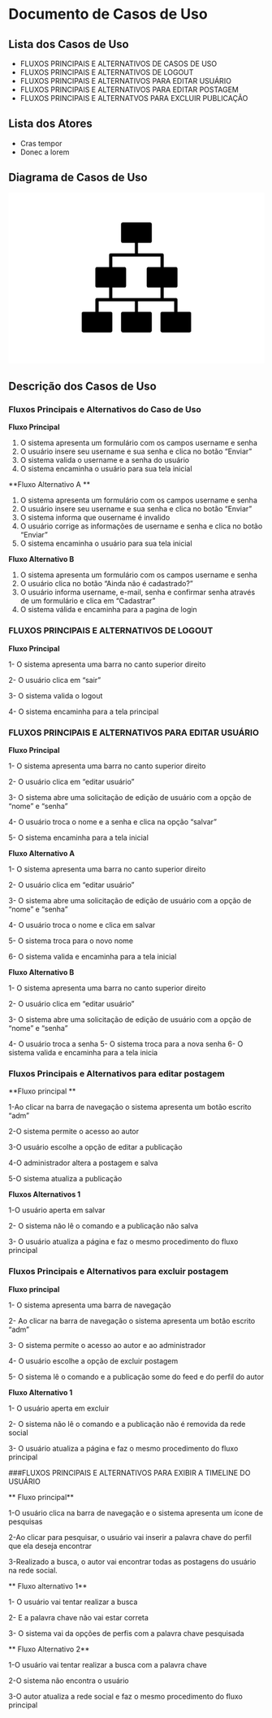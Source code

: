 # Documento de Casos de Uso

## Lista dos Casos de Uso

 - FLUXOS PRINCIPAIS E ALTERNATIVOS DE CASOS DE USO
 - FLUXOS PRINCIPAIS E ALTERNATIVOS DE LOGOUT
 - FLUXOS PRINCIPAIS E ALTERNATIVOS PARA EDITAR USUÁRIO
 - FLUXOS PRINCIPAIS E ALTERNATIVOS PARA EDITAR POSTAGEM
 - FLUXOS PRINCIPAIS E ALTERNATVOS PARA EXCLUIR PUBLICAÇÃO

## Lista dos Atores

 - Cras tempor
 - Donec a lorem

## Diagrama de Casos de Uso

![Diagrama de Casos de Uso](diagrama-exemplo.png)

## Descrição dos Casos de Uso

### Fluxos Principais e Alternativos do Caso de Uso

**Fluxo Principal**

1. O sistema apresenta um formulário com os campos username e senha 
2. O usuário insere seu username e sua senha e clica no botão “Enviar” 
3. O sistema valida o username e a senha do usuário
4. O sistema encaminha o usuário para sua tela inicial 

**Fluxo Alternativo A **
1. O sistema apresenta um formulário com os campos username e senha
2. O usuário insere seu username e sua senha e clica no botão “Enviar”
3. O sistema informa que ousername é invalido 
4. O usuário corrige as informações de username e senha e clica no botão “Enviar”
5. O sistema encaminha o usuário para sua tela inicial

**Fluxo Alternativo B**

1. O sistema apresenta um formulário com os campos username e senha 
2. O usuário clica no botão “Ainda não é cadastrado?” 
3. O usuário informa username, e-mail, senha e confirmar senha através de um formulário e clica em “Cadastrar” 
4. O sistema válida e encaminha para a pagina de login 
  
  



### FLUXOS PRINCIPAIS E ALTERNATIVOS DE LOGOUT

**Fluxo Principal** 

1- O sistema apresenta uma barra no canto superior direito

2- O usuário clica em “sair”

3- O sistema valida o logout

4- O sistema encaminha para a tela principal

### FLUXOS PRINCIPAIS E ALTERNATIVOS PARA EDITAR USUÁRIO

**Fluxo Principal**

1- O sistema apresenta uma barra no canto superior direito

2- O usuário clica em “editar usuário”

3- O sistema abre uma solicitação de edição de usuário com a opção de “nome” e “senha”

4- O usuário troca o nome e a senha e clica na opção “salvar”

5- O sistema encaminha para a tela inicial

**Fluxo Alternativo A**

1- O sistema apresenta uma barra no canto superior direito

2- O usuário clica em “editar usuário”

3- O sistema abre uma solicitação de edição de usuário com a opção de “nome” e “senha”

4- O usuário troca o nome e clica em salvar

5- O sistema troca para o novo nome

6- O sistema valida e encaminha para a tela inicial


**Fluxo Alternativo B**

1- O sistema apresenta uma barra no canto superior direito

2- O usuário clica em “editar usuário”

3- O sistema abre uma solicitação de edição de usuário com a opção de “nome” e “senha”

4- O usuário troca a senha
5- O sistema troca para a nova senha
6- O sistema valida e encaminha para a tela inicia


### Fluxos Principais e Alternativos para editar postagem 

 

**Fluxo principal ** 

  1-Ao clicar na barra de navegação o sistema apresenta um botão escrito “adm” 

  2-O sistema permite o acesso ao autor 

  3-O usuário escolhe a opção de editar a publicação  

  4-O administrador altera a postagem e salva  

  5-O sistema atualiza a publicação  

 

 **Fluxos Alternativos 1** 
 
  1-O usuário aperta em salvar  

  2- O sistema não lê o comando e a publicação não salva  

  3- O usuário atualiza a página e faz o mesmo procedimento do fluxo principal   

 

 ### Fluxos Principais e Alternativos para excluir postagem  

 
**Fluxo principal** 

  1- O sistema apresenta uma barra de navegação  

  2- Ao clicar na barra de navegação o sistema apresenta um botão escrito “adm” 

  3- O sistema permite o acesso ao autor e ao administrador   

  4- O usuário escolhe a opção de excluir postagem 

  5- O sistema lê o comando e a publicação some do feed e do perfil do autor 

 
**Fluxo Alternativo 1**

  1- O usuário aperta em excluir  

  2- O sistema não lê o comando e a publicação não é removida da rede social 

  3- O usuário atualiza a página e faz o mesmo procedimento do fluxo principal  

     

 ###FLUXOS PRINCIPAIS E ALTERNATIVOS PARA EXIBIR A TIMELINE DO USUÁRIO 
      
** Fluxo principal** 

  1-O usuário clica na barra de navegação e o sistema apresenta um ícone de pesquisas 

  2-Ao clicar para pesquisar, o  usuário vai inserir a palavra chave do perfil que ela deseja encontrar 

  3-Realizado a busca, o autor vai encontrar todas as postagens do usuário na rede social. 


** Fluxo alternativo 1**

  1- O usuário vai tentar realizar a busca 
 
  2- E a palavra chave não vai estar correta 

  3- O sistema vai da opções de perfis com a palavra chave pesquisada 

** Fluxo Alternativo 2**

  1-O usuário vai tentar realizar a busca com a palavra chave
  
  2-O sistema não encontra o usuário 
  
  3-O autor atualiza a rede social e faz o mesmo procedimento do fluxo principal
